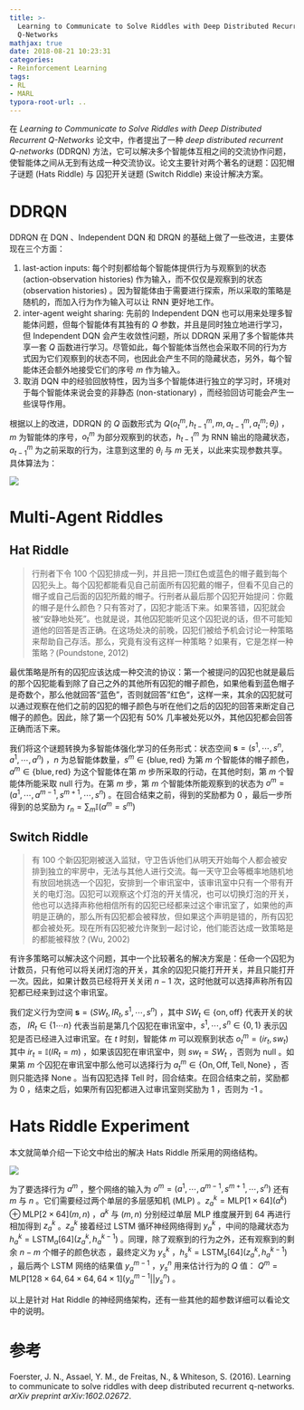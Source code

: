 ```yaml
---
title: >-
  Learning to Communicate to Solve Riddles with Deep Distributed Recurrent
  Q-Networks
mathjax: true
date: 2018-08-21 10:23:31
categories:
- Reinforcement Learning
tags:
- RL
- MARL
typora-root-url: ..
---
```


在 *Learning to Communicate to Solve Riddles with Deep Distributed Recurrent Q-Networks* 论文中，作者提出了一种 *deep distributed recurrent Q-networks* (DDRQN) 方法，它可以解决多个智能体互相之间的交流协作问题，使智能体之间从无到有达成一种交流协议。论文主要针对两个著名的谜题：囚犯帽子谜题 (Hats Riddle) 与 囚犯开关谜题 (Switch Riddle) 来设计解决方案。

<!--more-->

# DDRQN

DDRQN 在 DQN 、Independent DQN 和 DRQN 的基础上做了一些改进，主要体现在三个方面：

1. last-action inputs:  每个时刻都给每个智能体提供行为与观察到的状态 (action-observation histories) 作为输入，而不仅仅是观察到的状态 (observation histories) 。因为智能体由于需要进行探索，所以采取的策略是随机的，而加入行为作为输入可以让 RNN 更好地工作。
2. inter-agent weight sharing: 先前的 Independent DQN 也可以用来处理多智能体问题，但每个智能体有其独有的 $Q$ 参数，并且是同时独立地进行学习，但 Independent DQN 会产生收敛性问题，所以 DDRQN 采用了多个智能体共享一套 $Q$ 函数进行学习。尽管如此，每个智能体当然也会采取不同的行为方式因为它们观察到的状态不同，也因此会产生不同的隐藏状态，另外，每个智能体还会额外地接受它们的序号 $m$ 作为输入。
3. 取消 DQN 中的经验回放特性，因为当多个智能体进行独立的学习时，环境对于每个智能体来说会变的非静态 (non-stationary) ，而经验回访可能会产生一些误导作用。

根据以上的改进，DDRQN 的 $Q$ 函数形式为 $Q(o_t^m,h_{t-1}^m,m,a_{t-1}^m,a_t^m;\theta_i)$ ，$m$ 为智能体的序号，$o_t^m$ 为部分观察到的状态，$h_{t-1}^m$ 为 RNN 输出的隐藏状态，$a_{t-1}^m$ 为之前采取的行为，注意到这里的 $\theta_i$ 与 $m$ 无关，以此来实现参数共享。具体算法为：

![](/images/2018-08-21-Learning-to-Communicate-to-Solve-Riddles-with-Deep-Distributed-Recurrent-Q-Networks/P4NBAe.png)

# Multi-Agent Riddles

## Hat Riddle

>行刑者下令 100 个囚犯排成一列，并且把一顶红色或蓝色的帽子戴到每个囚犯头上。每个囚犯都能看见自己前面所有囚犯戴的帽子，但看不见自己的帽子或自己后面的囚犯所戴的帽子。行刑者从最后那个囚犯开始提问：你戴的帽子是什么颜色？只有答对了，囚犯才能活下来。如果答错，囚犯就会被“安静地处死”。也就是说，其他囚犯能听见这个囚犯说的话，但不可能知道他的回答是否正确。在这场处决的前晚，囚犯们被给予机会讨论一种策略来帮助自己存活。那么，究竟有没有这样一种策略？如果有，它是怎样一种策略？(Poundstone, 2012)

最优策略是所有的囚犯应该达成一种交流的协议：第一个被提问的囚犯也就是最后的那个囚犯能看到除了自己之外的其他所有囚犯的帽子颜色，如果他看到蓝色帽子是奇数个，那么他就回答“蓝色”，否则就回答”红色“，这样一来，其余的囚犯就可以通过观察在他们之前的囚犯的帽子颜色与听在他们之后的囚犯的回答来断定自己帽子的颜色。因此，除了第一个囚犯有 50% 几率被处死以外，其他囚犯都会回答正确而活下来。

我们将这个谜题转换为多智能体强化学习的任务形式：状态空间 $\textbf{s}=(s^1,\cdots,s^n,a^1,\cdots,a^n)$ ，$n$ 为总智能体数量，$s^m\in\{\text{blue},\text{red}\}$ 为第 $m$ 个智能体的帽子颜色，$a^m\in\{\text{blue},\text{red}\}$ 为这个智能体在第 $m$ 步所采取的行动，在其他时刻，第 $m$ 个智能体所能采取 null 行为。在第 $m$ 步，第 $m$ 个智能体所能观察到的状态为 $o^m=(a^1,\cdots,a^{m-1},s^{m+1},\cdots,s^n)$ 。在回合结束之前，得到的奖励都为 0 ，最后一步所得到的总奖励为 $r_n=\sum_m\mathbb{I}(a^m=s^m)$ 

## Switch Riddle

> 有 100 个新囚犯刚被送入监狱，守卫告诉他们从明天开始每个人都会被安排到独立的牢房中，无法与其他人进行交流。每一天守卫会等概率地随机地有放回地挑选一个囚犯，安排到一个审讯室中，该审讯室中只有一个带有开关的电灯泡。囚犯可以观察这个灯泡的开关情况，也可以切换灯泡的开关，他也可以选择声称他相信所有的囚犯已经都来过这个审讯室了，如果他的声明是正确的，那么所有囚犯都会被释放，但如果这个声明是错的，所有囚犯都会被处死。现在所有囚犯被允许聚到一起讨论，他们能否达成一致策略是的都能被释放？(Wu, 2002)

有许多策略可以解决这个问题，其中一个比较著名的解决方案是：任命一个囚犯为计数员，只有他可以将关闭灯泡的开关，其余的囚犯只能打开开关，并且只能打开一次。因此，如果计数员已经将开关关闭 $n-1$ 次，这时他就可以选择声称所有囚犯都已经来到过这个审讯室。

我们定义行为空间 $\textbf{s}=(SW_t,IR_t,s^1,\cdots,s^n)$ ，其中 $SW_t\in\{\text{on},\text{off}\}$ 代表开关的状态， $IR_t\in\{1\cdots n\}$ 代表当前是第几个囚犯在审讯室中，$s^1,\cdots,s^n\in\{0,1\}$ 表示囚犯是否已经进入过审讯室。在 $t$ 时刻，智能体 $m$ 可以观察到状态 $o_t^m=(ir_t,sw_t)$ 其中 $ir_t=\mathbb{I}(IR_t=m)$ ，如果该囚犯在审讯室中，则 $sw_t=SW_t$ ，否则为 null 。如果第 $m$ 个囚犯在审讯室中那么他可以选择行为 $a_t^m\in\{\text{On},\text{Off},\text{Tell},\text{None}\}$ ，否则只能选择 $\text{None}$ 。当有囚犯选择 $\text{Tell}$ 时，回合结束。在回合结束之前，奖励都为 0 ，结束之后，如果所有囚犯都进入过审讯室则奖励为 1 ，否则为 -1 。

# Hats Riddle Experiment

本文就简单介绍一下论文中给出的解决 Hats Riddle 所采用的网络结构。

![](/images/2018-08-21-Learning-to-Communicate-to-Solve-Riddles-with-Deep-Distributed-Recurrent-Q-Networks/P46z1U.png)

为了要选择行为 $a^m$ ，整个网络的输入为 $o^m=(a^1,\cdots,a^{m-1},s^{m+1},\cdots,s^n)$ 还有 $m$ 与 $n$ 。它们需要经过两个单层的多层感知机 (MLP) 。$z_a^k=\text{MLP}[1\times 64](a^k) \oplus \text{MLP}[2\times64](m,n)$ ，$a^k$ 与 $(m,n)$ 分别经过单层 MLP 维度展开到 64 再进行相加得到 $z_a^k$ 。$z_a^k$ 接着经过 LSTM 循环神经网络得到 $y_a^k$ ，中间的隐藏状态为 $h_a^k=\text{LSTM}_a[64](z_a^k,h_a^{k-1})$ 。同理，除了观察到的行为之外，还有观察到的剩余 $n-m$ 个帽子的颜色状态 ，最终定义为 $y_s^k$ ，$h_s^k=\text{LSTM}_s[64](z_a^k,h_a^{k-1})$ ，最后两个 LSTM 网络的结果值 $y_a^{m-1}$ ，$y_s^n$ 用来估计行为的 $Q$ 值： $Q^m=\text{MLP}[128\times64,64\times64,64\times1](y_a^{m-1}||y_s^n)$ 。

以上是针对 Hat Riddle 的神经网络架构，还有一些其他的超参数详细可以看论文中的说明。

# 参考

Foerster, J. N., Assael, Y. M., de Freitas, N., & Whiteson, S. (2016). Learning to communicate to solve riddles with deep distributed recurrent q-networks. *arXiv preprint arXiv:1602.02672*.